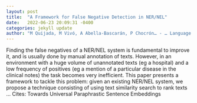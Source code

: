 ```yaml
---
layout: post
title:  "A Framework for False Negative Detection in NER/NEL"
date:   2022-06-23 20:09:31 -0400
categories: jekyll update
author: "M Quijada, M Vivó, A Abella-Bascarán, P Chocrón… - … Language Processing and …, 2022"
---
```

Finding the false negatives of a NER/NEL system is fundamental to improve it, and is usually done by manual annotation of texts. However, in an environment with a huge volume of unannotated texts (eg a hospital) and a low frequency of positives (eg a mention of a particular disease in the clinical notes) the task becomes very inefficient. This paper presents a framework to tackle this problem: given an existing NER/NEL system, we propose a technique consisting of using text similarity search to rank texts …
Cites: ‪Towards Universal Paraphrastic Sentence Embeddings‬  
